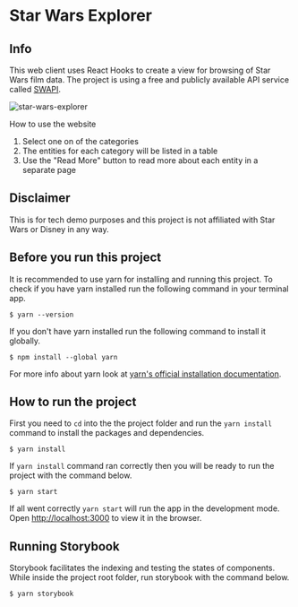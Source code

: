 # Star Wars Explorer

## Info

This web client uses React Hooks to create a view for browsing of Star Wars film data. The project is using a free and publicly available API service called [SWAPI](https://swapi.dev/).

![star-wars-explorer](https://user-images.githubusercontent.com/1487469/182269771-87c55abb-182d-4883-9557-d6a729cc398a.gif)

How to use the website

1. Select one on of the categories
2. The entities for each category will be listed in a table
3. Use the "Read More" button to read more about each entity in a separate page

## Disclaimer

This is for tech demo purposes and this project is not affiliated with Star Wars or Disney in any way.

## Before you run this project

It is recommended to use yarn for installing and running this project. To check if you have yarn installed run the following command in your terminal app.

```
$ yarn --version
```

If you don't have yarn installed run the following command to install it globally.

```
$ npm install --global yarn
```

For more info about yarn look at [yarn's official installation documentation](https://classic.yarnpkg.com/lang/en/docs/install/#mac-stable).

## How to run the project

First you need to `cd` into the the project folder and run the `yarn install` command to install the packages and dependencies.

```
$ yarn install
```

If `yarn install` command ran correctly then you will be ready to run the project with the command below.

```
$ yarn start
```

If all went correctly `yarn start` will run the app in the development mode.
Open [http://localhost:3000](http://localhost:3000) to view it in the browser.

## Running Storybook

Storybook facilitates the indexing and testing the states of components.
While inside the project root folder, run storybook with the command below.

```
$ yarn storybook
```
